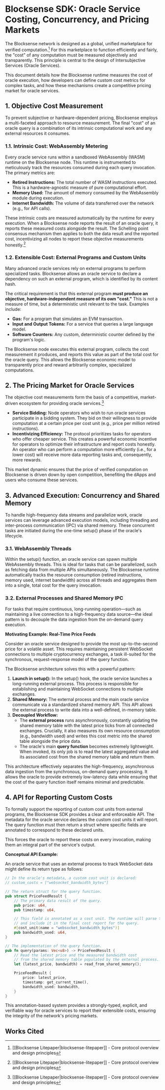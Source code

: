 # **Blocksense SDK: Oracle Service Costing, Concurrency, and Pricing Markets**

The Blocksense network is designed as a global, unified marketplace for verified computation.[^1] For this marketplace to function efficiently and fairly, the "cost" of any computation must be measured objectively and transparently. This principle is central to the design of Intersubjective Services (Oracle Services).

This document details how the Blocksense runtime measures the cost of oracle execution, how developers can define custom cost metrics for complex tasks, and how these mechanisms create a competitive pricing market for oracle services.

## **1\. Objective Cost Measurement**

To prevent subjective or hardware-dependent pricing, Blocksense employs a multi-faceted approach to resource measurement. The final "cost" of an oracle query is a combination of its intrinsic computational work and any external resources it consumes.

### **1.1. Intrinsic Cost: WebAssembly Metering**

Every oracle service runs within a sandboxed WebAssembly (WASM) runtime on the Blocksense node. This runtime is instrumented to meticulously track the resources consumed during each query invocation. The primary metrics are:

- **Retired Instructions:** The total number of WASM instructions executed. This is a hardware-agnostic measure of pure computational effort.
- **Memory Used:** The amount of memory consumed by the WebAssembly module during execution.
- **Internet Bandwidth:** The volume of data transferred over the network (e.g., for API calls).

These intrinsic costs are measured automatically by the runtime for every execution. When a Blocksense node reports the result of an oracle query, it reports these measured costs alongside the result. The Schelling point consensus mechanism then applies to both the data result and the reported cost, incentivizing all nodes to report these objective measurements honestly.[^1]

### **1.2. Extensible Cost: External Programs and Custom Units**

Many advanced oracle services rely on external programs to perform specialized tasks. Blocksense allows an oracle service to declare a dependency on such an external program, which is identified by its content hash.

The critical requirement is that this external program **must produce an objective, hardware-independent measure of its own "cost."** This is not a measure of time, but a deterministic unit relevant to the task. Examples include:

- **Gas:** For a program that simulates an EVM transaction.
- **Input and Output Tokens:** For a service that queries a large language model.
- **Software Counters:** Any custom, deterministic counter defined by the program's logic.

The Blocksense node executes this external program, collects the cost measurement it produces, and reports this value as part of the total cost for the oracle query. This allows the Blocksense economic model to transparently price and reward arbitrarily complex, specialized computations.

## **2\. The Pricing Market for Oracle Services**

The objective cost measurements form the basis of a competitive, market-driven ecosystem for providing oracle services.[^1]

- **Service Bidding:** Node operators who wish to run oracle services participate in a bidding system. They bid on their willingness to provide computation at a certain price per cost unit (e.g., price per million retired instructions).
- **Incentivizing Efficiency:** The protocol prioritizes tasks for operators who offer cheaper service. This creates a powerful economic incentive for operators to optimize their infrastructure and report costs honestly. An operator who can perform a computation more efficiently (i.e., for a lower cost) will receive more data reporting tasks and, consequently, more rewards.

This market dynamic ensures that the price of verified computation on Blocksense is driven down by open competition, benefiting the dApps and users who consume these services.

## **3\. Advanced Execution: Concurrency and Shared Memory**

To handle high-frequency data streams and parallelize work, oracle services can leverage advanced execution models, including threading and inter-process communication (IPC) via shared memory. These concurrent tasks are initiated during the one-time setup() phase of the oracle's lifecycle.

### **3.1. WebAssembly Threads**

Within the setup() function, an oracle service can spawn multiple WebAssembly threads. This is ideal for tasks that can be parallelized, such as fetching data from multiple APIs simultaneously. The Blocksense runtime automatically tracks the resource consumption (retired instructions, memory used, internet bandwidth) across all threads and aggregates them into a single, total cost for the query invocation.

### **3.2. External Processes and Shared Memory IPC**

For tasks that require continuous, long-running operation—such as maintaining a live connection to a high-frequency data source—the ideal pattern is to decouple the data ingestion from the on-demand query execution.

**Motivating Example: Real-Time Price Feeds**

Consider an oracle service designed to provide the most up-to-the-second price for a volatile asset. This requires maintaining persistent WebSocket connections to multiple cryptocurrency exchanges, a task ill-suited for the synchronous, request-response model of the query function.

The Blocksense architecture solves this with a powerful pattern:

1. **Launch in setup():** In the setup() hook, the oracle service launches a long-running external process. This process is responsible for establishing and maintaining WebSocket connections to multiple exchanges.
2. **Shared Memory:** The external process and the main oracle service communicate via a standardized shared memory API. This API allows the external process to write data into a well-defined, in-memory table.
3. **Decoupled Workflow:**
   - The **external process** runs asynchronously, constantly updating the shared memory table with the latest price ticks from all connected exchanges. Crucially, it also measures its own resource consumption (e.g., bandwidth used) and writes this cost metric into the shared table alongside the price data.
   - The oracle's main **query function** becomes extremely lightweight. When invoked, its only job is to read the latest aggregated value and its associated cost from the shared memory table and return them.

This architecture effectively separates the high-frequency, asynchronous data ingestion from the synchronous, on-demand query processing. It allows the oracle to provide extremely low-latency data while ensuring that the cost of the query function itself remains minimal and predictable.

## **4\. API for Reporting Custom Costs**

To formally support the reporting of custom cost units from external programs, the Blocksense SDK provides a clear and enforceable API. The metadata for the oracle service declares the custom cost units it will report. The query function must then return a struct where specific fields are annotated to correspond to these declared units.

This forces the oracle to report these costs on every invocation, making them an integral part of the service's output.

**Conceptual API Example:**

An oracle service that uses an external process to track WebSocket data might define its return type as follows:

```rust
// In the oracle's metadata, a custom cost unit is declared:
// custom_costs = ["websocket_bandwidth_bytes"]

// The return struct for the query function.
pub struct PriceFeedResult {
    // The primary data result of the query.
    pub price: u64,
    pub timestamp: u64,

    // This field is annotated as a cost unit. The runtime will parse this
    // and include it in the final cost report for the query.
    #[cost_unit(name = "websocket_bandwidth_bytes")]
    pub bandwidth_used: u64,
}

// The implementation of the query function.
pub fn query(params: Vec<u8>) -> PriceFeedResult {
    // Read the latest price and the measured bandwidth cost
    // from the shared memory table populated by the external process.
    let (latest_price, bandwidth) = read_from_shared_memory();

    PriceFeedResult {
        price: latest_price,
        timestamp: get_current_time(),
        bandwidth_used: bandwidth,
    }
}
```

This annotation-based system provides a strongly-typed, explicit, and verifiable way for oracle services to report their extensible costs, ensuring the integrity of the network's pricing markets.

## **Works Cited**

[^1]: [[Blocksense Litepaper|blocksense-litepaper]] - Core protocol overview and design principles
